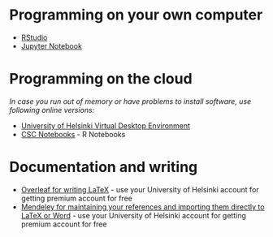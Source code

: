 # Programming on your own computer

* [RStudio](https://www.rstudio.com/)
* [Jupyter Notebook](https://jupyter.org/)

# Programming on the cloud

_In case you run out of memory or have problems to install software, use following online versions:_

* [University of Helsinki Virtual Desktop Environment](https://vdi.helsinki.fi/)
* [CSC Notebooks](https://notebooks.csc.fi/) - R Notebooks

# Documentation and writing

* [Overleaf for writing LaTeX](https://www.overleaf.com/) - use your University of Helsinki account for getting premium account for free
* [Mendeley for maintaining your references and importing them directly to LaTeX or Word](https://mendeley.com) - use your University of Helsinki account for getting premium account for free
